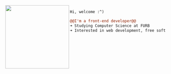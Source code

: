 <img align="left"  height="200" src="https://media.giphy.com/media/xThtayhFCUiob1hFG8/giphy.gif" />


```diff
Hi, welcome :^)

@@I'm a front-end developer@@
➜ Studying Computer Science at FURB
➜ Interested in web development, free software, AI and bad jokes
```
